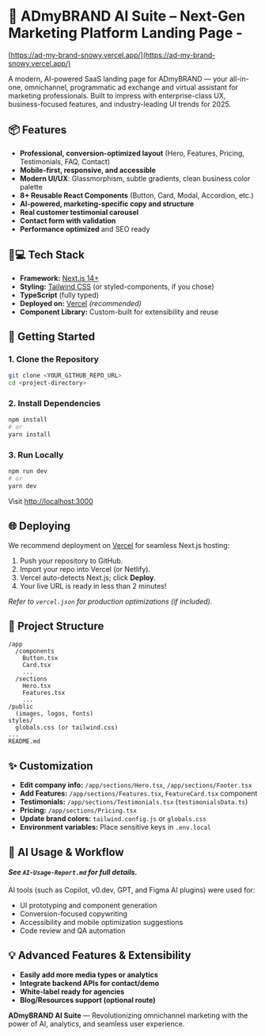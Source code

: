 # 🚀 ADmyBRAND AI Suite – Next-Gen Marketing Platform Landing Page - 
[https://ad-my-brand-snowy.vercel.app/](https://ad-my-brand-snowy.vercel.app/)

A modern, AI-powered SaaS landing page for ADmyBRAND — your all-in-one, omnichannel, programmatic ad exchange and virtual assistant for marketing professionals.
Built to impress with enterprise-class UX, business-focused features, and industry-leading UI trends for 2025.

## 📦 Features

- **Professional, conversion-optimized layout** (Hero, Features, Pricing, Testimonials, FAQ, Contact)
- **Mobile-first, responsive, and accessible**
- **Modern UI/UX**: Glassmorphism, subtle gradients, clean business color palette
- **8+ Reusable React Components** (Button, Card, Modal, Accordion, etc.)
- **AI-powered, marketing-specific copy and structure**
- **Real customer testimonial carousel**
- **Contact form with validation**
- **Performance optimized** and SEO ready


## 🧑💻 Tech Stack

- **Framework:** [Next.js 14+](https://nextjs.org/)
- **Styling:** [Tailwind CSS](https://tailwindcss.com/) (or styled-components, if you chose)
- **TypeScript** (fully typed)
- **Deployed on:** [Vercel](https://vercel.com/) _(recommended)_
- **Component Library:** Custom-built for extensibility and reuse


## 🚀 Getting Started

### 1. **Clone the Repository**

```bash
git clone <YOUR_GITHUB_REPO_URL>
cd <project-directory>
```


### 2. **Install Dependencies**

```bash
npm install
# or
yarn install
```


### 3. **Run Locally**

```bash
npm run dev
# or
yarn dev
```

Visit [http://localhost:3000](http://localhost:3000)

## 🌐 Deploying

We recommend deployment on [Vercel](https://vercel.com/) for seamless Next.js hosting:

1. Push your repository to GitHub.
2. Import your repo into Vercel (or Netlify).
3. Vercel auto-detects Next.js; click **Deploy**.
4. Your live URL is ready in less than 2 minutes!

_Refer to `vercel.json` for production optimizations (if included)._

## 📂 Project Structure

```
/app
  /components
    Button.tsx
    Card.tsx
    ...
  /sections
    Hero.tsx
    Features.tsx
    ...
/public
  (images, logos, fonts)
styles/
  globals.css (or tailwind.css)
...
README.md
```


## ✨ Customization

- **Edit company info:** `/app/sections/Hero.tsx`, `/app/sections/Footer.tsx`
- **Add Features:** `/app/sections/Features.tsx`, `FeatureCard.tsx` component
- **Testimonials:** `/app/sections/Testimonials.tsx` (`testimonialsData.ts`)
- **Pricing:** `/app/sections/Pricing.tsx`
- **Update brand colors:** `tailwind.config.js` or `globals.css`
- **Environment variables:** Place sensitive keys in `.env.local`


## 🎯 AI Usage \& Workflow

#### _See `AI-Usage-Report.md` for full details._

AI tools (such as Copilot, v0.dev, GPT, and Figma AI plugins) were used for:

- UI prototyping and component generation
- Conversion-focused copywriting
- Accessibility and mobile optimization suggestions
- Code review and QA automation


## 💡 Advanced Features \& Extensibility

- **Easily add more media types or analytics**
- **Integrate backend APIs for contact/demo**
- **White-label ready for agencies**
- **Blog/Resources support (optional route)**


**ADmyBRAND AI Suite** — Revolutionizing omnichannel marketing with the power of AI, analytics, and seamless user experience.

